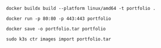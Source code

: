 


```shell
docker buildx build --platform linux/amd64 -t portfolio .
```

```shell
docker run -p 80:80 -p 443:443 portfolio
```

```shell
docker save -o portfolio.tar portfolio
```

```shell
sudo k3s ctr images import portfolio.tar
```

